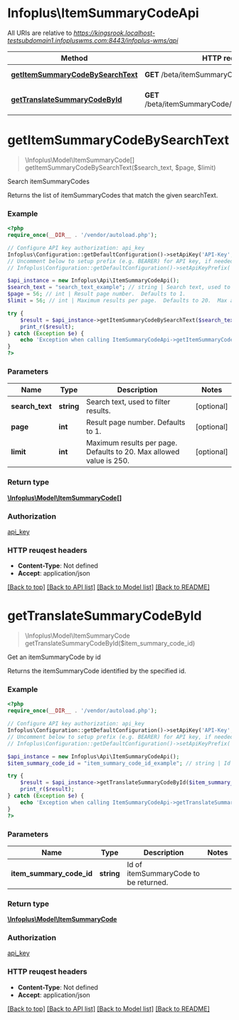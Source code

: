 # Infoplus\ItemSummaryCodeApi

All URIs are relative to *https://kingsrook.localhost-testsubdomain1.infopluswms.com:8443/infoplus-wms/api*

Method | HTTP request | Description
------------- | ------------- | -------------
[**getItemSummaryCodeBySearchText**](ItemSummaryCodeApi.md#getItemSummaryCodeBySearchText) | **GET** /beta/itemSummaryCode/search | Search itemSummaryCodes
[**getTranslateSummaryCodeById**](ItemSummaryCodeApi.md#getTranslateSummaryCodeById) | **GET** /beta/itemSummaryCode/{itemSummaryCodeId} | Get an itemSummaryCode by id


# **getItemSummaryCodeBySearchText**
> \Infoplus\Model\ItemSummaryCode[] getItemSummaryCodeBySearchText($search_text, $page, $limit)

Search itemSummaryCodes

Returns the list of itemSummaryCodes that match the given searchText.

### Example 
```php
<?php
require_once(__DIR__ . '/vendor/autoload.php');

// Configure API key authorization: api_key
Infoplus\Configuration::getDefaultConfiguration()->setApiKey('API-Key', 'YOUR_API_KEY');
// Uncomment below to setup prefix (e.g. BEARER) for API key, if needed
// Infoplus\Configuration::getDefaultConfiguration()->setApiKeyPrefix('API-Key', 'BEARER');

$api_instance = new Infoplus\Api\ItemSummaryCodeApi();
$search_text = "search_text_example"; // string | Search text, used to filter results.
$page = 56; // int | Result page number.  Defaults to 1.
$limit = 56; // int | Maximum results per page.  Defaults to 20.  Max allowed value is 250.

try { 
    $result = $api_instance->getItemSummaryCodeBySearchText($search_text, $page, $limit);
    print_r($result);
} catch (Exception $e) {
    echo 'Exception when calling ItemSummaryCodeApi->getItemSummaryCodeBySearchText: ', $e->getMessage(), "\n";
}
?>
```

### Parameters

Name | Type | Description  | Notes
------------- | ------------- | ------------- | -------------
 **search_text** | **string**| Search text, used to filter results. | [optional] 
 **page** | **int**| Result page number.  Defaults to 1. | [optional] 
 **limit** | **int**| Maximum results per page.  Defaults to 20.  Max allowed value is 250. | [optional] 

### Return type

[**\Infoplus\Model\ItemSummaryCode[]**](ItemSummaryCode.md)

### Authorization

[api_key](../README.md#api_key)

### HTTP reuqest headers

 - **Content-Type**: Not defined
 - **Accept**: application/json

[[Back to top]](#) [[Back to API list]](../README.md#documentation-for-api-endpoints) [[Back to Model list]](../README.md#documentation-for-models) [[Back to README]](../README.md)

# **getTranslateSummaryCodeById**
> \Infoplus\Model\ItemSummaryCode getTranslateSummaryCodeById($item_summary_code_id)

Get an itemSummaryCode by id

Returns the itemSummaryCode identified by the specified id.

### Example 
```php
<?php
require_once(__DIR__ . '/vendor/autoload.php');

// Configure API key authorization: api_key
Infoplus\Configuration::getDefaultConfiguration()->setApiKey('API-Key', 'YOUR_API_KEY');
// Uncomment below to setup prefix (e.g. BEARER) for API key, if needed
// Infoplus\Configuration::getDefaultConfiguration()->setApiKeyPrefix('API-Key', 'BEARER');

$api_instance = new Infoplus\Api\ItemSummaryCodeApi();
$item_summary_code_id = "item_summary_code_id_example"; // string | Id of itemSummaryCode to be returned.

try { 
    $result = $api_instance->getTranslateSummaryCodeById($item_summary_code_id);
    print_r($result);
} catch (Exception $e) {
    echo 'Exception when calling ItemSummaryCodeApi->getTranslateSummaryCodeById: ', $e->getMessage(), "\n";
}
?>
```

### Parameters

Name | Type | Description  | Notes
------------- | ------------- | ------------- | -------------
 **item_summary_code_id** | **string**| Id of itemSummaryCode to be returned. | 

### Return type

[**\Infoplus\Model\ItemSummaryCode**](ItemSummaryCode.md)

### Authorization

[api_key](../README.md#api_key)

### HTTP reuqest headers

 - **Content-Type**: Not defined
 - **Accept**: application/json

[[Back to top]](#) [[Back to API list]](../README.md#documentation-for-api-endpoints) [[Back to Model list]](../README.md#documentation-for-models) [[Back to README]](../README.md)

